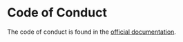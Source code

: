 # Code of Conduct

The code of conduct is found in the [official documentation](https://georglauterbach.github.io/uncore/edge/community/code_of_conduct/).
